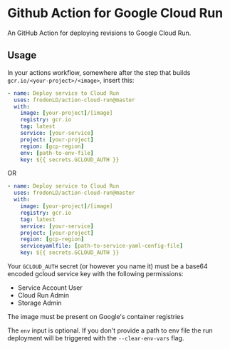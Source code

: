 # Github Action for Google Cloud Run

An GitHub Action for deploying revisions to Google Cloud Run.

## Usage

In your actions workflow, somewhere after the step that builds
`gcr.io/<your-project>/<image>`, insert this:

```yaml
- name: Deploy service to Cloud Run
  uses: frodonLD/action-cloud-run@master
  with:
    image: [your-project]/[image]
    registry: gcr.io
    tag: latest
    service: [your-service]
    project: [your-project]
    region: [gcp-region]
    env: [path-to-env-file]
    key: ${{ secrets.GCLOUD_AUTH }}
```

OR 

```yaml
- name: Deploy service to Cloud Run
  uses: frodonLD/action-cloud-run@master
  with:
    image: [your-project]/[image]
    registry: gcr.io
    tag: latest
    service: [your-service]
    project: [your-project]
    region: [gcp-region]
    serviceyamlfile: [path-to-service-yaml-config-file]
    key: ${{ secrets.GCLOUD_AUTH }}
```

Your `GCLOUD_AUTH` secret (or however you name it) must be a base64 encoded
gcloud service key with the following permissions:
- Service Account User
- Cloud Run Admin
- Storage Admin

The image must be present on Google's container registries

The `env` input is optional. If you don't provide a path to env file the run
deployment will be triggered with the `--clear-env-vars` flag.
